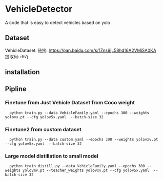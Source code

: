 # VehicleDetector
A code that is easy to detect vehicles based on yolo

## Dataset
VehicleDataset: 链接: https://pan.baidu.com/s/1Zns9jL58hd16A2VMiSA0KA 提取码: r97j

## installation

## Pipline
### Finetune from Just Vehicle Dataset from Coco weight

```
  python train.py --data VehicleFamily.yaml --epochs 300 --weights yolovx.pt --cfg yolov5x.yaml  --batch-size 32
```

### Finetune2 from custom dataset

```
  python train.py --data custom.yaml --epochs 300 --weights yolovxv.pt --cfg yolov5x.yaml  --batch-size 32
```

### Large model distillation to small model

```
  python train_distill.py --data VehicleFamily.yaml --epochs 300 --weights yolovmv.pt --teacher_weights yolovxv.pt --cfg yolov5x.yaml  --batch-size 32
```
